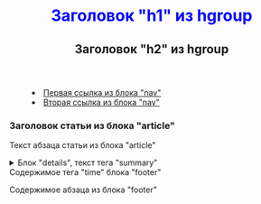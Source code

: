 <!DOCTYPE html>
<html>
   <head>
      <meta charset="utf-8">
      <title>
         (Это title) Пример страницы на HTML5
      </title>
     <style>
      h1 {
        color:#0000ff;
        }
     </style>
   </head>
   <body>
      <header>
         <hgroup>
            <h1>
               Заголовок "h1" из hgroup
            </h1>
            <h2>
               Заголовок "h2" из hgroup
            </h2>
         </hgroup>
      </header>
      <nav>
         <menu>
            <li>
               <a href="link1.html">
                  Первая ссылка из блока "nav"
               </a>
            </li>
            <li>
               <a href="link2.html">
                  Вторая ссылка из блока "nav"
               </a>
            </li>
         </menu>
      </nav>
      <section>
         <article>
            <h3>
               Заголовок статьи из блока "article"
            </h3>
            <p>
               Текст абзаца статьи из блока "article"
            </p>
            <details>
               <summary>
                  Блок "details", текст тега "summary"
               </summary>
               <p>
                  Абзац из блока "details"
               </p>
            </details>
         </article>
      </section>
      <footer>
         <time>
            Содержимое тега "time" блока "footer"
         </time>
         <p>
            Содержимое абзаца из блока "footer"
         </p>
      </footer>
   </body>
</html>
